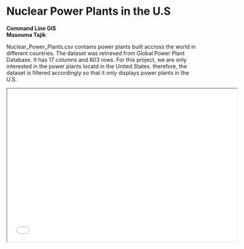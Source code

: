 ---
---
# Nuclear Power Plants in the U.S <br>
**Command Line GIS**<br>
**Masouma Tajik**<br>

Nuclear_Power_Plants.csv contains power plants built accross the world in different countries. The dataset was retrieved from Global Power Plant Database. It has 17 columns and 803 rows. For this project, we are only interested in the power plants locatd in the United States. therefore, the dataset is filtered accordingly so that it only displays power plants in the U.S. 

<iframe src="Distribution_map.html" width="600" height="400"></iframe>




